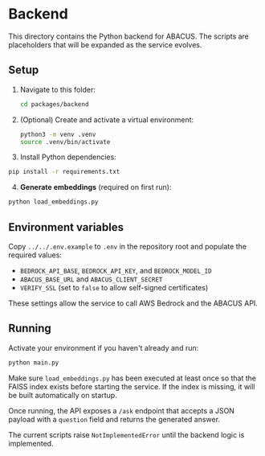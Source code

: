 # Backend

This directory contains the Python backend for ABACUS. The scripts are
placeholders that will be expanded as the service evolves.

## Setup

1. Navigate to this folder:

   ```bash
   cd packages/backend
   ```

2. (Optional) Create and activate a virtual environment:

   ```bash
   python3 -m venv .venv
   source .venv/bin/activate
   ```

3. Install Python dependencies:

```bash
pip install -r requirements.txt
```

4. **Generate embeddings** (required on first run):

```bash
python load_embeddings.py
```

## Environment variables

Copy `../../.env.example` to `.env` in the repository root and populate the
required values:

- `BEDROCK_API_BASE`, `BEDROCK_API_KEY`, and `BEDROCK_MODEL_ID`
- `ABACUS_BASE_URL` and `ABACUS_CLIENT_SECRET`
- `VERIFY_SSL` (set to `false` to allow self-signed certificates)

These settings allow the service to call AWS Bedrock and the ABACUS API.

## Running

Activate your environment if you haven't already and run:

```bash
python main.py
```

Make sure `load_embeddings.py` has been executed at least once so that
the FAISS index exists before starting the service. If the index is
missing, it will be built automatically on startup.

Once running, the API exposes a `/ask` endpoint that accepts a JSON payload with
a `question` field and returns the generated answer.

The current scripts raise `NotImplementedError` until the backend logic
is implemented.
